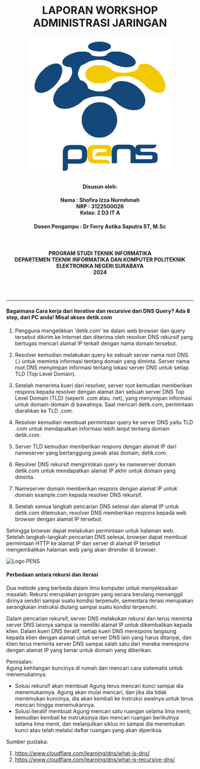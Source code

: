 <h1 align="Center">LAPORAN WORKSHOP ADMINISTRASI JARINGAN</h1>


<p align="center">
  <img src="assets/Logo_PENS.png" alt="Logo PENS">
</p>

<h4 align="Center">Disusun oleh:</h4>

<h4 align="center">
Nama : Shofira Izza Nurrohmah <br>
NRP : 3122500026 <br>
Kelas: 2 D3 IT A <br>
</h4>

<h4 align="center">
Dosen Pengampu : Dr Ferry Astika Saputra ST, M.Sc	
</h4>

<br>
<h4 align="center">
PROGRAM STUDI TEKNIK INFORMATIKA <br>
DEPARTEMEN TEKNIK INFORMATIKA DAN KOMPUTER 
POLITEKNIK ELEKTRONIKA NEGERI SURABAYA <br> 
2024
</h4> <br><br><hr>

<h4>Bagaimana Cara kerja dari iterative dan recursive dari DNS Query? Ada 8 step, dari PC anda! Misal akses detik.com</h4>

1. Pengguna mengetikkan 'detik.com' ke dalam web browser dan query tersebut dikirim ke Internet dan diterima oleh resolver DNS rekursif yang bertugas mencari alamat IP terkait dengan nama domain tersebut.
2. Resolver kemudian melakukan query ke sebuah server nama root DNS (.) untuk meminta informasi tentang domain yang diminta. Server nama root DNS menyimpan informasi tentang lokasi server DNS untuk setiap TLD (Top Level Domain).

3. Setelah menerima kueri dari resolver, server root kemudian memberikan respons kepada resolver dengan alamat dari sebuah server DNS Top Level Domain (TLD) (seperti .com atau .net), yang menyimpan informasi untuk domain-domain di bawahnya. Saat mencari detik.com, permintaan diarahkan ke TLD .com.

4. Resolver kemudian membuat permintaan query ke server DNS yaitu TLD .com untuk mendapatkan informasi lebih lanjut tentang domain detik.com.

5. Server TLD kemudian memberikan respons dengan alamat IP dari nameserver yang bertanggung jawab atas domain, detik.com.

6. Resolver DNS rekursif mengirimkan query ke nameserver domain detik.com untuk mendapatkan alamat IP akhir untuk domain yang diminta.

7. Nameserver domain memberikan respons dengan alamat IP untuk domain example.com kepada resolver DNS rekursif.

8. Setelah semua langkah pencarian DNS selesai dan alamat IP untuk detik.com ditemukan, resolver DNS memberikan respons kepada web browser dengan alamat IP tersebut. 

Sehingga browser dapat melakukan permintaan untuk halaman web. Setelah langkah-langkah pencarian DNS selesai, browser dapat membuat permintaan HTTP ke alamat IP dan server di alamat IP tersebut mengembalikan halaman web yang akan dirender di browser.

<img src="https://cf-assets.www.cloudflare.com/slt3lc6tev37/1NzaAqpEFGjqTZPAS02oNv/bf7b3f305d9c35bde5c5b93a519ba6d5/what_is_a_dns_server_dns_lookup.png" alt="Logo PENS">


<h4>Perbedaan antara rekursi dan iterasi</h4>
Dua metode yang berbeda dalam ilmu komputer untuk menyelesaikan masalah. Rekursi merupakan program yang secara berulang memanggil dirinya sendiri sampai suatu kondisi terpenuhi, sementara iterasi merupakan serangkaian instruksi diulang sampai suatu kondisi terpenuhi.

Dalam pencarian rekursif, server DNS melakukan rekursi dan terus meminta server DNS lainnya sampai ia memiliki alamat IP untuk dikembalikan kepada klien. Dalam kueri DNS iteratif, setiap kueri DNS merespons langsung kepada klien dengan alamat untuk server DNS lain yang harus ditanyai, dan klien terus meminta server DNS sampai salah satu dari mereka merespons dengan alamat IP yang benar untuk domain yang diberikan.

Pemisalan: <br>
Agung kehilangan kuncinya di rumah dan mencari cara sistematis untuk menemukannya. 
- Solusi rekursif akan membuat Agung terus mencari kunci sampai dia menemukannya. Agung akan mulai mencari, dan jika dia tidak menemukan kuncinya, dia akan kembali ke instruksi awalnya untuk terus mencari hingga menemukannya. 
- Solusi iteratif membuat Agung mencari satu ruangan selama lima menit, kemudian kembali ke instruksinya dan mencari ruangan berikutnya selama lima menit, dan melanjutkan siklus ini sampai dia menemukan kunci atau telah melalui daftar ruangan yang akan diperiksa.



Sumber pustaka:
1. https://www.cloudflare.com/learning/dns/what-is-dns/
2. https://www.cloudflare.com/learning/dns/what-is-recursive-dns/
